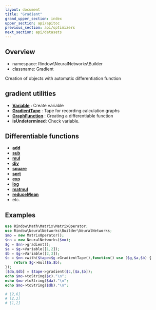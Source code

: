 ```yaml
---
layout: document
title: "Gradient"
grand_upper_section: index
upper_section: api/apitoc
previous_section: api/optimizers
next_section: api/datasets
---
```

Overview
-------

- namespace: Rindow\NeuralNetworks\Builder
- classname: Gradient

Creation of objects with automatic differentiation function

gradient utilities
------------------
- [**Variable**](variable.html) : Create variable
- [**GradientTape**](gradienttape.html) : Tape for recording calculation graphs
- [**GraphFunction**](graphfunction.html) : Creating a differentiable function
- **isUndetermined**: Check variable.

Differentiable functions
------------------------
- [**add**](add.html)
- [**sub**](sub.html)
- [**mul**](mul.html)
- [**div**](div.html)
- [**square**](square.html)
- [**sqrt**](sqrt.html)
- [**exp**](exp.html)
- [**log**](log.html)
- [**matmul**](matmul.html)
- [**reduceMean**](reducemean.html)
- etc.

Examples
--------

```php
use Rindow\Math\Matrix\MatrixOperator;
use Rindow\NeuralNetworks\Builder\NeuralNetworks;
$mo = new MatrixOperator();
$nn = new NeuralNetworks($mo);
$g = $nn->gradient();
$a = $g->Variable([1,2]);
$b = $g->Variable([2,3]);
$c = $nn->with($tape=$g->GradientTape(),function() use ($g,$a,$b) {
    return $g->mul($a,$b);
});
[$da,$db] = $tape->gradient($c,[$a,$b]);
echo $mo->toString($c)."\n";
echo $mo->toString($da)."\n";
echo $mo->toString($db)."\n";

# [2,6]
# [2,3]
# [1,2]

```
